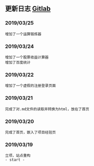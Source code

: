 ## 更新日志 <a href="https://gitlab.com/h-web/h-site" target="_blank">Gitlab</a>
### 2019/03/25
    增加了一个运算锻炼器
### 2019/03/24
    增加了一个股票收益计算器
    增加了百度统计
### 2019/03/22
    增加了一个虚假的注册登录页面
### 2019/03/21
    完成了对.md文件的读取并转换为html，放在了首页
### 2019/03/20
    完成了首页，嵌入了项目经验页
### 2019/03/19
    立项，站点重构
    - start -
